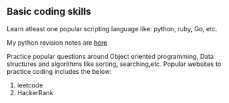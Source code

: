 ## Basic coding skills 

Learn atleast one popular scripting language like: python, ruby, Go, etc. 

My python revision notes are [here](https://github.com/tahmed11/appsec_interview/blob/master/Coding/Basic_python.md)

Practice popular questions around Object oriented programming, Data structures and algorithms like sorting, searching,etc. 
Popular websites to practice coding includes the below: 
1. leetcode
2. HackerRank 
